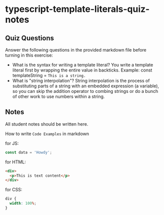 # typescript-template-literals-quiz-notes

## Quiz Questions

Answer the following questions in the provided markdown file before turning in this exercise:

- What is the syntax for writing a template literal?
  You write a template literal first by wrapping the entire value in backticks. Example: const templateString = `This is a string.`
- What is "string interpolation"?
  String interpolation is the process of substituting parts of a string with an embedded expression (a variable), so you can skip the addition operator to combing strings or do a bunch of other work to use numbers within a string.

## Notes

All student notes should be written here.

How to write `Code Examples` in markdown

for JS:

```javascript
const data = 'Howdy';
```

for HTML:

```html
<div>
  <p>This is text content</p>
</div>
```

for CSS:

```css
div {
  width: 100%;
}
```
